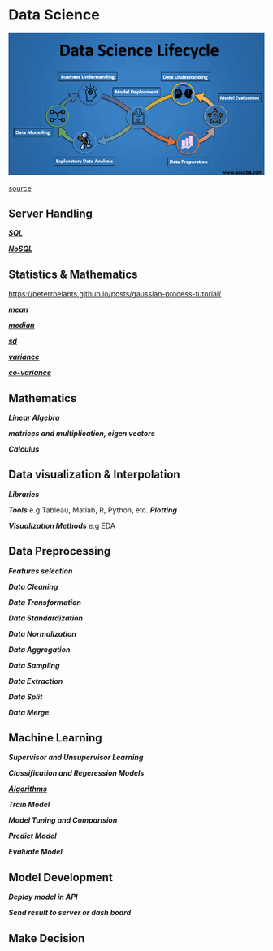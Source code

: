 # Data Science


<img src=https://github.com/Laudarisd/Data-science-study/blob/master/src/sql/img/3.png alt="">


[source](https://www.educba.com/data-science-lifecycle/)




## Server Handling
***[SQL](https://github.com/Laudarisd/Data-science-study/tree/master/src/sql)***

***[NoSQL](https://github.com/Laudarisd/Data-science-study/tree/master/src/nosql)***



## Statistics & Mathematics
https://peterroelants.github.io/posts/gaussian-process-tutorial/

***[mean](https://github.com/Laudarisd/Data-science-study/tree/master/src/ml/stat&maths/mean)*** 

***[median](https://github.com/Laudarisd/Data-science-study/tree/master/src/ml/stat&maths/median)***

***[sd](https://github.com/Laudarisd/Data-science-study/tree/master/src/ml/stat&maths/sd)***

***[variance](https://github.com/Laudarisd/Data-science-study/tree/master/src/ml/stat&maths/variance)***

***[co-variance](https://github.com/Laudarisd/Data-science-study/tree/master/src/ml/stat&maths/co-variance)***


## Mathematics
***Linear Algebra***

***matrices and multiplication, eigen vectors***

***Calculus***



## Data visualization & Interpolation
***Libraries***

***Tools***
e.g Tableau, Matlab, R, Python, etc.
***Plotting***

***Visualization Methods***
e.g EDA



## Data Preprocessing
***Features selection***

***Data Cleaning***

***Data Transformation***

***Data Standardization***

***Data Normalization***

***Data Aggregation***

***Data Sampling***

***Data Extraction***

***Data Split***

***Data Merge***



## Machine Learning
***Supervisor and Unsupervisor Learning***

***Classification and Regeression Models***

***[Algorithms](https://github.com/Laudarisd/Data-science-study/tree/master/src/ml)***

***Train Model***

***Model Tuning and Comparision***

***Predict Model***

***Evaluate Model***



## Model Development
***Deploy model in API***

***Send result to  server or dash board*** 



## Make Decision

